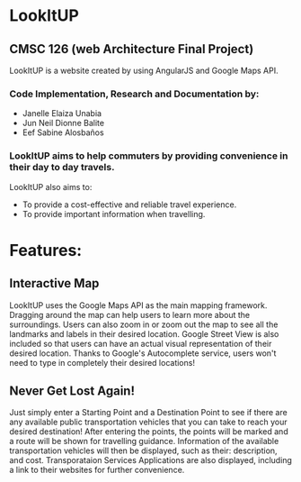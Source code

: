 # LookItUP
## CMSC 126 (web Architecture Final Project)
LookItUP is a website created by using AngularJS and Google Maps API.

### Code Implementation, Research and Documentation by:
- Janelle Elaiza Unabia
- Jun Neil Dionne Balite
- Eef Sabine Alosbaños

### LookItUP aims to help commuters by providing convenience in their day to day travels.

LookItUP also aims to:
- To provide a cost-effective and reliable travel experience.
- To provide important information when travelling.

# Features:
## Interactive Map
LookItUP uses the Google Maps API as the main mapping framework.
Dragging around the map can help users to learn more about the surroundings. 
Users can also zoom in or zoom out the map to see all the landmarks and labels in their desired location.
Google Street View is also included so that users can have an actual visual representation of their desired location.
Thanks to Google's Autocomplete service, users won't need to type in completely their desired locations! 
        
## Never Get Lost Again!
Just simply enter a Starting Point and a Destination Point to see if there are any available public transportation vehicles that you can take to reach your desired destination!
After entering the points, the points will be marked and a route will be shown for travelling guidance.
Information of the available transportation vehicles will then be displayed, such as their: description, and cost.
Transporataion Services Applications are also displayed, including a link to their websites for further convenience.
